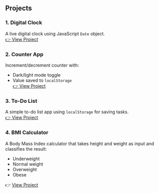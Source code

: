 ﻿## Projects

### 1. Digital Clock

A live digital clock using JavaScript `Date` object.  
[👉 View Project](digital-clock/digital_clock.html)

### 2. Counter App

Increment/decrement counter with:

- Dark/light mode toggle
- Value saved to `localStorage`  
  [👉 View Project](counter_app/index.html)

### 3. To-Do List

A simple to-do list app using `localStorage` for saving tasks.  
[👉 View Project](todo-app/index.html)

### 4. BMI Calculator

A Body Mass Index calculator that takes height and weight as input and classifies the result:

- Underweight
- Normal weight
- Overweight
- Obese

👉 [View Project](BMI-calculator/index.html)
